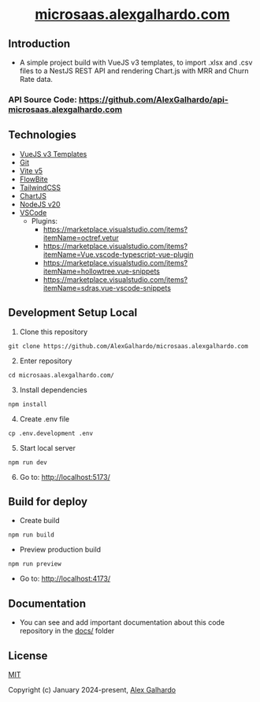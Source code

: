<div align="center">
 <h1 align="center"><a href="https://microsaas.alexgalhardo.com/" target="_blank">microsaas.alexgalhardo.com</a></h1>
</div>

## Introduction

* A simple project build with VueJS v3 templates, to import .xlsx and .csv files to a NestJS REST API and rendering Chart.js with MRR and Churn Rate data.

### API Source Code: <https://github.com/AlexGalhardo/api-microsaas.alexgalhardo.com>

## Technologies

* [VueJS v3 Templates](https://vuejs.org/)
* [Git](https://git-scm.com/)
* [Vite v5](https://vitejs.dev/)
* [FlowBite](https://flowbite.com/)
* [TailwindCSS](https://tailwindcss.com/)
* [ChartJS](https://www.chartjs.org/)
* [NodeJS v20](https://nodejs.org/en)
* [VSCode](https://code.visualstudio.com/)
   - Plugins:
      - <https://marketplace.visualstudio.com/items?itemName=octref.vetur>
	  - <https://marketplace.visualstudio.com/items?itemName=Vue.vscode-typescript-vue-plugin>
	  - <https://marketplace.visualstudio.com/items?itemName=hollowtree.vue-snippets>
	  - <https://marketplace.visualstudio.com/items?itemName=sdras.vue-vscode-snippets>

## Development Setup Local

1. Clone this repository

<!---->

```
git clone https://github.com/AlexGalhardo/microsaas.alexgalhardo.com
```

2. Enter repository

<!---->

```
cd microsaas.alexgalhardo.com/
```

3. Install dependencies

<!---->

```
npm install
```

4. Create .env file

<!---->

```
cp .env.development .env
```

5. Start local server

<!---->

```
npm run dev
```

6. Go to: <http://localhost:5173/>

## Build for deploy

* Create build

<!---->

```
npm run build
```

* Preview production build

<!---->

```
npm run preview
```

* Go to: <http://localhost:4173/>

<!---->

## Documentation
- You can see and add important documentation about this code repository in the [docs/](./docs/) folder

## License

[MIT](http://opensource.org/licenses/MIT)

Copyright (c) January 2024-present, [Alex Galhardo](https://github.com/AlexGalhardo)
